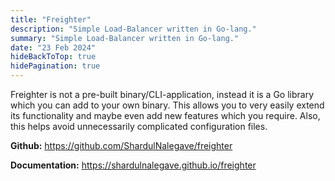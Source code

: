 ```yaml
---
title: "Freighter"
description: "Simple Load-Balancer written in Go-lang."
summary: "Simple Load-Balancer written in Go-lang."
date: "23 Feb 2024"
hideBackToTop: true
hidePagination: true
---
```


Freighter is not a pre-built binary/CLI-application, instead it is a Go library which you can add to your own binary. This allows you to very easily extend its functionality and maybe even add new features which you require. Also, this helps avoid unnecessarily complicated configuration files.

**Github:** https://github.com/ShardulNalegave/freighter

**Documentation:** https://shardulnalegave.github.io/freighter